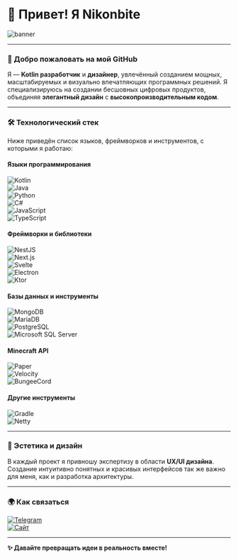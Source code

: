 # 👋 Привет! Я **Nikonbite**

![banner](https://media.giphy.com/media/dyjrpqaUVqCELGuQVr/giphy.gif)

---

### 🌟 Добро пожаловать на мой GitHub
Я — **Kotlin разработчик** и **дизайнер**, увлечённый созданием мощных, масштабируемых и визуально впечатляющих программных решений. Я специализируюсь на создании бесшовных цифровых продуктов, объединяя **элегантный дизайн** с **высокопроизводительным кодом**.

---

### 🛠 Технологический стек
Ниже приведён список языков, фреймворков и инструментов, с которыми я работаю:

#### **Языки программирования**  
![Kotlin](https://img.shields.io/badge/Kotlin-%230095D5.svg?style=for-the-badge&logo=kotlin&logoColor=white)  
![Java](https://img.shields.io/badge/Java-%23ED8B00.svg?style=for-the-badge&logo=java&logoColor=white)  
![Python](https://img.shields.io/badge/Python-%233776AB.svg?style=for-the-badge&logo=python&logoColor=white)  
![C#](https://img.shields.io/badge/C%23-%23239120.svg?style=for-the-badge&logo=csharp&logoColor=white)  
![JavaScript](https://img.shields.io/badge/JavaScript-%23F7DF1E.svg?style=for-the-badge&logo=javascript&logoColor=black)  
![TypeScript](https://img.shields.io/badge/TypeScript-%23007ACC.svg?style=for-the-badge&logo=typescript&logoColor=white)

#### **Фреймворки и библиотеки**  
![NestJS](https://img.shields.io/badge/NestJS-%23E0234E.svg?style=for-the-badge&logo=nestjs&logoColor=white)  
![Next.js](https://img.shields.io/badge/Next.js-%23000000.svg?style=for-the-badge&logo=nextdotjs&logoColor=white)  
![Svelte](https://img.shields.io/badge/Svelte-%23FF3E00.svg?style=for-the-badge&logo=svelte&logoColor=white)  
![Electron](https://img.shields.io/badge/Electron-%2317849E.svg?style=for-the-badge&logo=electron&logoColor=white)  
![Ktor](https://img.shields.io/badge/Ktor-%230000FF.svg?style=for-the-badge&logo=ktor&logoColor=white)

#### **Базы данных и инструменты**  
![MongoDB](https://img.shields.io/badge/MongoDB-%2347A248.svg?style=for-the-badge&logo=mongodb&logoColor=white)  
![MariaDB](https://img.shields.io/badge/MariaDB-%23003545.svg?style=for-the-badge&logo=mariadb&logoColor=white)  
![PostgreSQL](https://img.shields.io/badge/PostgreSQL-%23336791.svg?style=for-the-badge&logo=postgresql&logoColor=white)  
![Microsoft SQL Server](https://img.shields.io/badge/Microsoft_SQL_Server-%23CC2927.svg?style=for-the-badge&logo=microsoftsqlserver&logoColor=white)

#### **Minecraft API**  
![Paper](https://img.shields.io/badge/Paper-%23FFFFFF.svg?style=for-the-badge&logo=minecraft&logoColor=black)  
![Velocity](https://img.shields.io/badge/Velocity-%23F56600.svg?style=for-the-badge&logo=minecraft&logoColor=white)  
![BungeeCord](https://img.shields.io/badge/BungeeCord-%2300A8E8.svg?style=for-the-badge&logo=minecraft&logoColor=white)

#### **Другие инструменты**  
![Gradle](https://img.shields.io/badge/Gradle-%2302303A.svg?style=for-the-badge&logo=gradle&logoColor=white)  
![Netty](https://img.shields.io/badge/Netty-%23FF0000.svg?style=for-the-badge&logo=java&logoColor=white)

---

### 🎨 Эстетика и дизайн
В каждый проект я привношу экспертизу в области **UX/UI дизайна**. Создание интуитивно понятных и красивых интерфейсов так же важно для меня, как и разработка архитектуры.

---

### 🌍 Как связаться
[![Telegram](https://img.shields.io/badge/Telegram-%232CA5E0.svg?style=for-the-badge&logo=telegram&logoColor=white)](https://t.me/nikonbitecode)  
[![Сайт](https://img.shields.io/badge/Сайт-%23000000.svg?style=for-the-badge&logo=web&logoColor=white)](https://nikonbite.ru)

---

**✨ Давайте превращать идеи в реальность вместе!**

